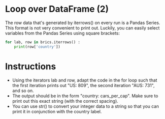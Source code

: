 # Loop over DataFrame (2)
The row data that's generated by iterrows() on every run is a Pandas Series. This format is not very convenient to print out. Luckily, you can easily select variables from the Pandas Series using square brackets:
```python
for lab, row in brics.iterrows() :
    print(row['country'])
```

# Instructions
- Using the iterators lab and row, adapt the code in the for loop such that the first iteration prints out "US: 809", the second iteration "AUS: 731", and so on.
- The output should be in the form "country: cars_per_cap". Make sure to print out this exact string (with the correct spacing).
- You can use str() to convert your integer data to a string so that you can print it in conjunction with the country label.
